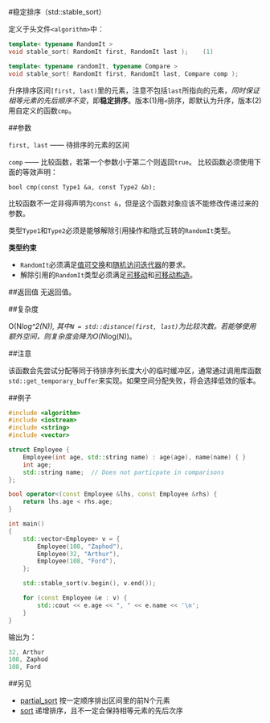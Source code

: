 #稳定排序（std::stable_sort）

定义于头文件`<algorithm>`中：

```C++
template< typename RandomIt >
void stable_sort( RandomIt first, RandomIt last );    (1)
```
```C++
template< typename randomIt, typename Compare >
void stable_sort( RandomIt first, RandomIt last, Compare comp );       (2)
```

升序排序区间`[first, last)`里的元素，注意不包括`last`所指向的元素，*同时保证相等元素的先后顺序不变*，即**稳定排序**。版本(1)用`<`排序，即默认为升序，版本(2)用自定义的函数`cmp`。

##参数

`first, last` —— 待排序的元素的区间

`comp` —— 比较函数，若第一个参数小于第二个则返回`true`。
       比较函数必须使用下面的等效声明：

`bool cmp(const Type1 &a, const Type2 &b);`

比较函数不一定非得声明为`const &`，但是这个函数对象应该不能修改传递过来的参数。

类型`Type1`和`Type2`必须是能够解除引用操作和隐式互转的`RandomIt`类型。

**类型约束**
- `RandomIt`必须满足[值可交换](../concept/ValueSwappable.md)和[随机访问迭代器](http://en.cppreference.com/w/cpp/concept/RandomAccessIterator)的要求。
- 解除引用的`RandomIt`类型必须满足[可移动](../concept/MoveAssignable.md)和[可移动构造](../concept/MoveConstructible.md)。

##返回值
无返回值。

##复杂度

O(N*log^2(N)), 其中`N = std::distance(first, last)`为比较次数。若能够使用额外空间，则复杂度会降为O(N*log(N))。

##注意

该函数会先尝试分配等同于待排序列长度大小的临时缓冲区，通常通过调用库函数`std::get_temporary_buffer`来实现。如果空间分配失败，将会选择低效的版本。

##例子

```C++
#include <algorithm>
#include <iostream>
#include <string>
#include <vector>

struct Employee {
    Employee(int age, std::string name) : age(age), name(name) { }
    int age;
    std::string name;  // Does not particpate in comparisons
};

bool operator<(const Employee &lhs, const Employee &rhs) {
    return lhs.age < rhs.age;
}

int main()
{
    std::vector<Employee> v = {
        Employee(108, "Zaphod"),
        Employee(32, "Arthur"),
        Employee(108, "Ford"),
    };

    std::stable_sort(v.begin(), v.end());

    for (const Employee &e : v) {
        std::cout << e.age << ", " << e.name << '\n';
    }
}
```

输出为：

```C++
32, Arthur
108, Zaphod
108, Ford
```

##另见

- [partial_sort](partial_sort.md)   按一定顺序排出区间里的前N个元素
- [sort](stable_sort.md)     递增排序，且不一定会保持相等元素的先后次序
